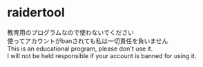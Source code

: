 # raidertool
教育用のプログラムなので使わないでください<br>
使ってアカウントがbanされても私は一切責任を負いません<br>
This is an educational program, please don't use it.<br>
I will not be held responsible if your account is banned for using it.
